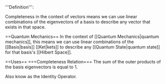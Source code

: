 '''Definition''':

Completeness in the context of vectors means we can use linear combinations of the
eigenvectors of a basis to describe any vector that exists in that space.

==Quantum Mechanics==
In the context of [[Quantum Mechanics|quantum mechanics]], this means we can use
linear combinations of the [[Basis|basis]] [[Ket|kets]] to describe any
[[Quantum State|quantum state]] for that basis's [[Hilbert Space]].

==Uses==
===Completeness Relation===
The sum of the outer products of the basis eigenvectors is equal to 1.

Also know as the Identity Operator.
